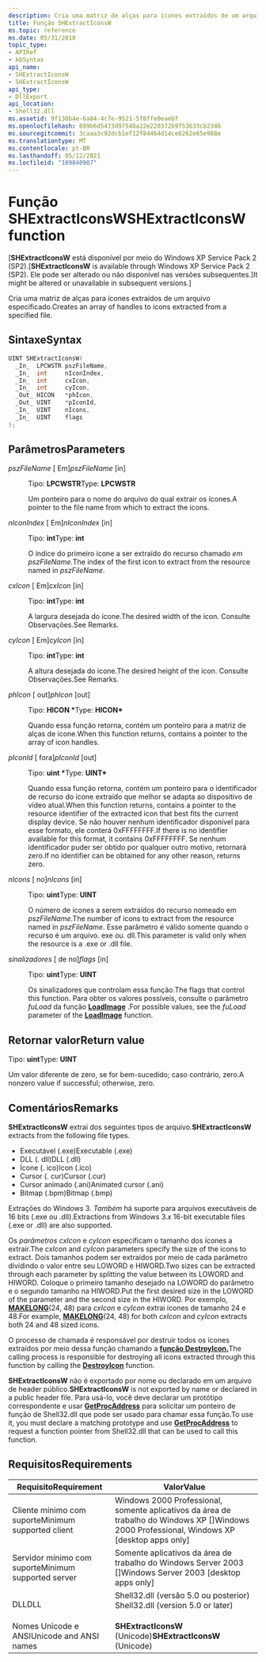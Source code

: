 ```yaml
---
description: Cria uma matriz de alças para ícones extraídos de um arquivo especificado.
title: Função SHExtractIconsW
ms.topic: reference
ms.date: 05/31/2018
topic_type:
- APIRef
- kbSyntax
api_name:
- SHExtractIconsW
- SHExtractIconsW
api_type:
- DllExport
api_location:
- Shell32.dll
ms.assetid: 9f138b4e-6a84-4c7e-9521-5f8ffe0eaebf
ms.openlocfilehash: 699b6d5473d97548a22e220372b9f53633cb2346
ms.sourcegitcommit: 3caaa3c92dcb1ef12f84464d14ce6262e65e988e
ms.translationtype: MT
ms.contentlocale: pt-BR
ms.lasthandoff: 05/12/2021
ms.locfileid: "109840907"
---
```

# <a name="shextracticonsw-function"></a><span data-ttu-id="3eb88-103">Função SHExtractIconsW</span><span class="sxs-lookup"><span data-stu-id="3eb88-103">SHExtractIconsW function</span></span>

<span data-ttu-id="3eb88-104">\[**SHExtractIconsW** está disponível por meio do Windows XP Service Pack 2 (SP2).</span><span class="sxs-lookup"><span data-stu-id="3eb88-104">\[**SHExtractIconsW** is available through Windows XP Service Pack 2 (SP2).</span></span> <span data-ttu-id="3eb88-105">Ele pode ser alterado ou não disponível nas versões subsequentes.\]</span><span class="sxs-lookup"><span data-stu-id="3eb88-105">It might be altered or unavailable in subsequent versions.\]</span></span>

<span data-ttu-id="3eb88-106">Cria uma matriz de alças para ícones extraídos de um arquivo especificado.</span><span class="sxs-lookup"><span data-stu-id="3eb88-106">Creates an array of handles to icons extracted from a specified file.</span></span>

## <a name="syntax"></a><span data-ttu-id="3eb88-107">Sintaxe</span><span class="sxs-lookup"><span data-stu-id="3eb88-107">Syntax</span></span>


```C++
UINT SHExtractIconsW(
  _In_  LPCWSTR pszFileName,
  _In_  int     nIconIndex,
  _In_  int     cxIcon,
  _In_  int     cyIcon,
  _Out_ HICON   *phIcon,
  _Out_ UINT    *pIconId,
  _In_  UINT    nIcons,
  _In_  UINT    flags
);
```



## <a name="parameters"></a><span data-ttu-id="3eb88-108">Parâmetros</span><span class="sxs-lookup"><span data-stu-id="3eb88-108">Parameters</span></span>

<dl> <dt>

<span data-ttu-id="3eb88-109">*pszFileName* \[ Em\]</span><span class="sxs-lookup"><span data-stu-id="3eb88-109">*pszFileName* \[in\]</span></span>
</dt> <dd>

<span data-ttu-id="3eb88-110">Tipo: **LPCWSTR**</span><span class="sxs-lookup"><span data-stu-id="3eb88-110">Type: **LPCWSTR**</span></span>

<span data-ttu-id="3eb88-111">Um ponteiro para o nome do arquivo do qual extrair os ícones.</span><span class="sxs-lookup"><span data-stu-id="3eb88-111">A pointer to the file name from which to extract the icons.</span></span>

</dd> <dt>

<span data-ttu-id="3eb88-112">*nIconIndex* \[ Em\]</span><span class="sxs-lookup"><span data-stu-id="3eb88-112">*nIconIndex* \[in\]</span></span>
</dt> <dd>

<span data-ttu-id="3eb88-113">Tipo: **int**</span><span class="sxs-lookup"><span data-stu-id="3eb88-113">Type: **int**</span></span>

<span data-ttu-id="3eb88-114">O índice do primeiro ícone a ser extraído do recurso chamado *em pszFileName.*</span><span class="sxs-lookup"><span data-stu-id="3eb88-114">The index of the first icon to extract from the resource named in *pszFileName*.</span></span>

</dd> <dt>

<span data-ttu-id="3eb88-115">*cxIcon* \[ Em\]</span><span class="sxs-lookup"><span data-stu-id="3eb88-115">*cxIcon* \[in\]</span></span>
</dt> <dd>

<span data-ttu-id="3eb88-116">Tipo: **int**</span><span class="sxs-lookup"><span data-stu-id="3eb88-116">Type: **int**</span></span>

<span data-ttu-id="3eb88-117">A largura desejada do ícone.</span><span class="sxs-lookup"><span data-stu-id="3eb88-117">The desired width of the icon.</span></span> <span data-ttu-id="3eb88-118">Consulte Observações.</span><span class="sxs-lookup"><span data-stu-id="3eb88-118">See Remarks.</span></span>

</dd> <dt>

<span data-ttu-id="3eb88-119">*cyIcon* \[ Em\]</span><span class="sxs-lookup"><span data-stu-id="3eb88-119">*cyIcon* \[in\]</span></span>
</dt> <dd>

<span data-ttu-id="3eb88-120">Tipo: **int**</span><span class="sxs-lookup"><span data-stu-id="3eb88-120">Type: **int**</span></span>

<span data-ttu-id="3eb88-121">A altura desejada do ícone.</span><span class="sxs-lookup"><span data-stu-id="3eb88-121">The desired height of the icon.</span></span> <span data-ttu-id="3eb88-122">Consulte Observações.</span><span class="sxs-lookup"><span data-stu-id="3eb88-122">See Remarks.</span></span>

</dd> <dt>

<span data-ttu-id="3eb88-123">*phIcon* \[ out\]</span><span class="sxs-lookup"><span data-stu-id="3eb88-123">*phIcon* \[out\]</span></span>
</dt> <dd>

<span data-ttu-id="3eb88-124">Tipo: **HICON \***</span><span class="sxs-lookup"><span data-stu-id="3eb88-124">Type: **HICON\***</span></span>

<span data-ttu-id="3eb88-125">Quando essa função retorna, contém um ponteiro para a matriz de alças de ícone.</span><span class="sxs-lookup"><span data-stu-id="3eb88-125">When this function returns, contains a pointer to the array of icon handles.</span></span>

</dd> <dt>

<span data-ttu-id="3eb88-126">*pIconId* \[ fora\]</span><span class="sxs-lookup"><span data-stu-id="3eb88-126">*pIconId* \[out\]</span></span>
</dt> <dd>

<span data-ttu-id="3eb88-127">Tipo: **uint \***</span><span class="sxs-lookup"><span data-stu-id="3eb88-127">Type: **UINT\***</span></span>

<span data-ttu-id="3eb88-128">Quando essa função retorna, contém um ponteiro para o identificador de recurso do ícone extraído que melhor se adapta ao dispositivo de vídeo atual.</span><span class="sxs-lookup"><span data-stu-id="3eb88-128">When this function returns, contains a pointer to the resource identifier of the extracted icon that best fits the current display device.</span></span> <span data-ttu-id="3eb88-129">Se não houver nenhum identificador disponível para esse formato, ele conterá 0xFFFFFFFF.</span><span class="sxs-lookup"><span data-stu-id="3eb88-129">If there is no identifier available for this format, it contains 0xFFFFFFFF.</span></span> <span data-ttu-id="3eb88-130">Se nenhum identificador puder ser obtido por qualquer outro motivo, retornará zero.</span><span class="sxs-lookup"><span data-stu-id="3eb88-130">If no identifier can be obtained for any other reason, returns zero.</span></span>

</dd> <dt>

<span data-ttu-id="3eb88-131">*nIcons* \[ no\]</span><span class="sxs-lookup"><span data-stu-id="3eb88-131">*nIcons* \[in\]</span></span>
</dt> <dd>

<span data-ttu-id="3eb88-132">Tipo: **uint**</span><span class="sxs-lookup"><span data-stu-id="3eb88-132">Type: **UINT**</span></span>

<span data-ttu-id="3eb88-133">O número de ícones a serem extraídos do recurso nomeado em *pszFileName*.</span><span class="sxs-lookup"><span data-stu-id="3eb88-133">The number of icons to extract from the resource named in *pszFileName*.</span></span> <span data-ttu-id="3eb88-134">Esse parâmetro é válido somente quando o recurso é um arquivo. exe ou. dll.</span><span class="sxs-lookup"><span data-stu-id="3eb88-134">This parameter is valid only when the resource is a .exe or .dll file.</span></span>

</dd> <dt>

<span data-ttu-id="3eb88-135">*sinalizadores* \[ de no\]</span><span class="sxs-lookup"><span data-stu-id="3eb88-135">*flags* \[in\]</span></span>
</dt> <dd>

<span data-ttu-id="3eb88-136">Tipo: **uint**</span><span class="sxs-lookup"><span data-stu-id="3eb88-136">Type: **UINT**</span></span>

<span data-ttu-id="3eb88-137">Os sinalizadores que controlam essa função.</span><span class="sxs-lookup"><span data-stu-id="3eb88-137">The flags that control this function.</span></span> <span data-ttu-id="3eb88-138">Para obter os valores possíveis, consulte o parâmetro *fuLoad* da função [**LoadImage**](/windows/win32/api/winuser/nf-winuser-loadimagea) .</span><span class="sxs-lookup"><span data-stu-id="3eb88-138">For possible values, see the *fuLoad* parameter of the [**LoadImage**](/windows/win32/api/winuser/nf-winuser-loadimagea) function.</span></span>

</dd> </dl>

## <a name="return-value"></a><span data-ttu-id="3eb88-139">Retornar valor</span><span class="sxs-lookup"><span data-stu-id="3eb88-139">Return value</span></span>

<span data-ttu-id="3eb88-140">Tipo: **uint**</span><span class="sxs-lookup"><span data-stu-id="3eb88-140">Type: **UINT**</span></span>

<span data-ttu-id="3eb88-141">Um valor diferente de zero, se for bem-sucedido; caso contrário, zero.</span><span class="sxs-lookup"><span data-stu-id="3eb88-141">A nonzero value if successful; otherwise, zero.</span></span>

## <a name="remarks"></a><span data-ttu-id="3eb88-142">Comentários</span><span class="sxs-lookup"><span data-stu-id="3eb88-142">Remarks</span></span>

<span data-ttu-id="3eb88-143">**SHExtractIconsW** extrai dos seguintes tipos de arquivo.</span><span class="sxs-lookup"><span data-stu-id="3eb88-143">**SHExtractIconsW** extracts from the following file types.</span></span>

-   <span data-ttu-id="3eb88-144">Executável (.exe)</span><span class="sxs-lookup"><span data-stu-id="3eb88-144">Executable (.exe)</span></span>
-   <span data-ttu-id="3eb88-145">DLL (. dll)</span><span class="sxs-lookup"><span data-stu-id="3eb88-145">DLL (.dll)</span></span>
-   <span data-ttu-id="3eb88-146">Ícone (. ico)</span><span class="sxs-lookup"><span data-stu-id="3eb88-146">Icon (.ico)</span></span>
-   <span data-ttu-id="3eb88-147">Cursor (. cur)</span><span class="sxs-lookup"><span data-stu-id="3eb88-147">Cursor (.cur)</span></span>
-   <span data-ttu-id="3eb88-148">Cursor animado (.ani)</span><span class="sxs-lookup"><span data-stu-id="3eb88-148">Animated cursor (.ani)</span></span>
-   <span data-ttu-id="3eb88-149">Bitmap (.bpm)</span><span class="sxs-lookup"><span data-stu-id="3eb88-149">Bitmap (.bmp)</span></span>

<span data-ttu-id="3eb88-150">Extrações do Windows 3. *Também* há suporte para arquivos executáveis de 16 bits (.exe ou .dll).</span><span class="sxs-lookup"><span data-stu-id="3eb88-150">Extractions from Windows 3.*x* 16-bit executable files (.exe or .dll) are also supported.</span></span>

<span data-ttu-id="3eb88-151">Os *parâmetros cxIcon* e *cyIcon* especificam o tamanho dos ícones a extrair.</span><span class="sxs-lookup"><span data-stu-id="3eb88-151">The *cxIcon* and *cyIcon* parameters specify the size of the icons to extract.</span></span> <span data-ttu-id="3eb88-152">Dois tamanhos podem ser extraídos por meio de cada parâmetro dividindo o valor entre seu LOWORD e HIWORD.</span><span class="sxs-lookup"><span data-stu-id="3eb88-152">Two sizes can be extracted through each parameter by splitting the value between its LOWORD and HIWORD.</span></span> <span data-ttu-id="3eb88-153">Coloque o primeiro tamanho desejado na LOWORD do parâmetro e o segundo tamanho na HIWORD.</span><span class="sxs-lookup"><span data-stu-id="3eb88-153">Put the first desired size in the LOWORD of the parameter and the second size in the HIWORD.</span></span> <span data-ttu-id="3eb88-154">Por exemplo, [**MAKELONG**](/previous-versions/windows/desktop/legacy/ms632660(v=vs.85))(24, 48) para *cxIcon* e *cyIcon* extrai ícones de tamanho 24 e 48.</span><span class="sxs-lookup"><span data-stu-id="3eb88-154">For example, [**MAKELONG**](/previous-versions/windows/desktop/legacy/ms632660(v=vs.85))(24, 48) for both *cxIcon* and *cyIcon* extracts both 24 and 48 sized icons.</span></span>

<span data-ttu-id="3eb88-155">O processo de chamada é responsável por destruir todos os ícones extraídos por meio dessa função chamando a [**função DestroyIcon.**](/windows/win32/api/winuser/nf-winuser-destroyicon)</span><span class="sxs-lookup"><span data-stu-id="3eb88-155">The calling process is responsible for destroying all icons extracted through this function by calling the [**DestroyIcon**](/windows/win32/api/winuser/nf-winuser-destroyicon) function.</span></span>

<span data-ttu-id="3eb88-156">**SHExtractIconsW** não é exportado por nome ou declarado em um arquivo de header público.</span><span class="sxs-lookup"><span data-stu-id="3eb88-156">**SHExtractIconsW** is not exported by name or declared in a public header file.</span></span> <span data-ttu-id="3eb88-157">Para usá-lo, você deve declarar um protótipo correspondente e usar [**GetProcAddress**](/windows/win32/api/libloaderapi/nf-libloaderapi-getprocaddress) para solicitar um ponteiro de função de Shell32.dll que pode ser usado para chamar essa função.</span><span class="sxs-lookup"><span data-stu-id="3eb88-157">To use it, you must declare a matching prototype and use [**GetProcAddress**](/windows/win32/api/libloaderapi/nf-libloaderapi-getprocaddress) to request a function pointer from Shell32.dll that can be used to call this function.</span></span>

## <a name="requirements"></a><span data-ttu-id="3eb88-158">Requisitos</span><span class="sxs-lookup"><span data-stu-id="3eb88-158">Requirements</span></span>



| <span data-ttu-id="3eb88-159">Requisito</span><span class="sxs-lookup"><span data-stu-id="3eb88-159">Requirement</span></span> | <span data-ttu-id="3eb88-160">Valor</span><span class="sxs-lookup"><span data-stu-id="3eb88-160">Value</span></span> |
|-------------------------------------|---------------------------------------------------------------------------------------------------------------|
| <span data-ttu-id="3eb88-161">Cliente mínimo com suporte</span><span class="sxs-lookup"><span data-stu-id="3eb88-161">Minimum supported client</span></span><br/> | <span data-ttu-id="3eb88-162">Windows 2000 Professional, somente aplicativos da área de trabalho do Windows XP \[\]</span><span class="sxs-lookup"><span data-stu-id="3eb88-162">Windows 2000 Professional, Windows XP \[desktop apps only\]</span></span><br/>                                        |
| <span data-ttu-id="3eb88-163">Servidor mínimo com suporte</span><span class="sxs-lookup"><span data-stu-id="3eb88-163">Minimum supported server</span></span><br/> | <span data-ttu-id="3eb88-164">Somente aplicativos da área de trabalho do Windows Server 2003 \[\]</span><span class="sxs-lookup"><span data-stu-id="3eb88-164">Windows Server 2003 \[desktop apps only\]</span></span><br/>                                                          |
| <span data-ttu-id="3eb88-165">DLL</span><span class="sxs-lookup"><span data-stu-id="3eb88-165">DLL</span></span><br/>                      | <dl> <span data-ttu-id="3eb88-166"><dt>Shell32.dll (versão 5.0 ou posterior)</dt></span><span class="sxs-lookup"><span data-stu-id="3eb88-166"><dt>Shell32.dll (version 5.0 or later)</dt></span></span> </dl> |
| <span data-ttu-id="3eb88-167">Nomes Unicode e ANSI</span><span class="sxs-lookup"><span data-stu-id="3eb88-167">Unicode and ANSI names</span></span><br/>   | <span data-ttu-id="3eb88-168">**SHExtractIconsW** (Unicode)</span><span class="sxs-lookup"><span data-stu-id="3eb88-168">**SHExtractIconsW** (Unicode)</span></span><br/>                                                                      |



 

 
